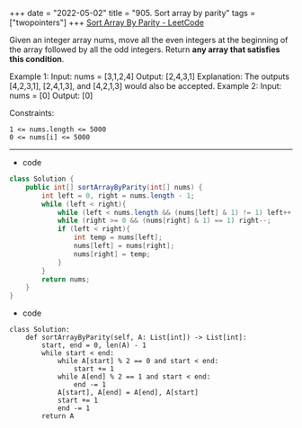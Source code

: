 +++ 
date = "2022-05-02"
title = "905. Sort array by parity"
tags = ["twopointers"]
+++
[Sort Array By Parity - LeetCode](https://leetcode.com/problems/sort-array-by-parity/)

Given an integer array nums, move all the even integers at the beginning of the array followed by all the odd integers.
Return __any array that satisfies this condition__.
 
Example 1:
Input: nums = [3,1,2,4] Output: [2,4,3,1] Explanation: The outputs [4,2,3,1], [2,4,1,3], and [4,2,1,3] would also be accepted. 
Example 2:
Input: nums = [0] Output: [0] 
 
Constraints:

	1 <= nums.length <= 5000
	0 <= nums[i] <= 5000
---
- code
```java
class Solution {
    public int[] sortArrayByParity(int[] nums) {
        int left = 0, right = nums.length - 1;
        while (left < right){
            while (left < nums.length && (nums[left] & 1) != 1) left++;
            while (right >= 0 && (nums[right] & 1) == 1) right--;
            if (left < right){
                int temp = nums[left];
                nums[left] = nums[right];
                nums[right] = temp;
            }
        }
        return nums;
    }
}
```
- code
```
class Solution:
    def sortArrayByParity(self, A: List[int]) -> List[int]:
        start, end = 0, len(A) - 1
        while start < end:
            while A[start] % 2 == 0 and start < end:
                start += 1
            while A[end] % 2 == 1 and start < end:
                end -= 1
            A[start], A[end] = A[end], A[start]
            start += 1
            end -= 1
        return A

```
